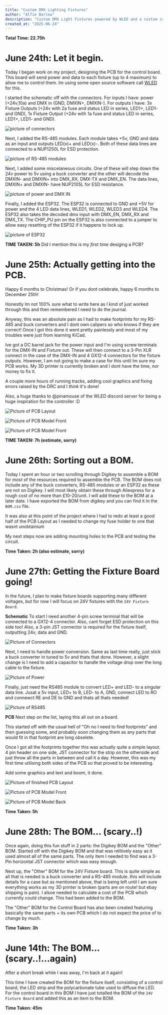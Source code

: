 ```yaml
---
title: "Custom DMX Lighting Fixtures"
author: "Alfie Barlow"
description: "Custom DMX Light Fixtures powered by WLED and a custom controller."
created_at: "2025-06-24"
---
```


**Total Time: 22.75h**

# June 24th: Let it begin.
Today I began work on my project, designing the PCB for the control board. This board will send power and data to each fixture (up to 4 maximum) to allow me to control them. Im using some open source software call [WLED](https://kno.wled.ge/) for this.

I started the schematic off with the connectors. For inputs I have: power (+24v,10a) and DMX in (GND, DMXIN+, DMXIN-). For outputs I have: 3x Fixture Outputs (+24v with 2a fuse and status LED in series, LED1+, LED1- and GND), 1x Fixture Output (+24v with 1a fuse and status LED in series, LED1+, LED1- and GND).

![picture of connectors](./Images/connectors.png)

Next, I added the RS-485 modules. Each module takes +5v, GND and data as an input and outputs LED(x)+ and LED(x)-. Both of these data lines are connected to a NUP1250L for ESD protection.

![picture of RS-485 modules](./Images/RS-485.png)

Next, I added some miscelaneous circuits. One of these will step down the 24v power to 5v using a buck converter and the other will decode the DMXIN- and DMXIN+ into DMX_RX, DMX-TX and DMX_EN. The data lines, DMXIN+ and DMXIN- have NUP2105L for ESD resistance.

![picture of power and DMX IN](./Images/misc.png)

Finally, I added the ESP32. The ESP32 is connected to GND and +5V for power and the 4 LED data lines, WLED1, WLED2, WLED3 and WLED4. The ESP32 also takes the decoded dmx input with DMX_EN, DMX_RX and DMX_TX. The CHIP_PU pin on the ESP32 is also connected to a jumper to allow easy resetting of the ESP32 if it happens to lock up.

![picture of ESP32](./Images/ESP32.png)

**TIME TAKEN: 5h** Did I mention this is my *first time* desiging a PCB?

# June 25th: Actually getting into the PCB.
Happy 6 months to Christmas! Or if you dont celebrate, happy 6 months to December 25th!

Honestly Im not 100% sure what to write here as I kind of just worked through this and then remembered I need to do the journal.

Anyway, this was an absolute pain as I had to make footprints for my RS-485 and buck converters and I dont own calipers so who knows if they are correct! Once I got this done it went pretty painlessly and most of my troubles were just from learning KiCad.

Ive got a DC barrel jack for the power input and I'm using screw terminals for the DMX-IN and Fixture out. These will then connect to a 3-Pin XLR connect in the case of the DMX-IN and 4 GX12-4 connectors for the fixture outputs. However, I am not going to make a case for this until Im sure my PCB works. My 3D printer is currently broken and I dont have the time, nor money to fix it.

A couple more hours of running tracks, adding cool graphics and fixing errors raised by the DRC and I *think* it's done!

Also, a huge thanks to @pinamouse of the WLED discord server for being a huge inspiration for the controller :D

![Picture of PCB Layout](./Images/PCB-Layout.png)

![Picture of PCB Model Front](./Images/PCB-Model-Front.png)

![Picture of PCB Model Front](./Images/PCB-Model-Back.png)

**TIME TAKEN: 7h (estimate, sorry)**

# June 26th: Sorting out a BOM.
Today I spent an hour or two scrolling through Digikey to assemble a BOM for *most* of the resources required to assemble the PCB. The BOM does not include any of the buck converters, RS-485 modules or an ESP32 as these are not on Digikey. I will most likely obtain these through Aliexpress for a rough cost of no more than £10-20/unit. I will add these to the BOM at a later date. I have exported the BOM from digikey and you can find it in the `BOM.csv` file.

It was also at this point of the project where I had to redo at least a good half of the PCB Layout as I needed to change my fuse holder to one that wasnt unobtainium

My next steps now are adding mounting holes to the PCB and testing the circuit.

**Time Taken: 2h (also estimate, sorry)**

# June 27th: Getting the Fixture Board going!
In the future, I plan to make fixture boards supporting many different voltages, but for now I will focus on 24V fixtures with the `24V Fixture Board`.


__Schematic__
To start I need another 4-pin screw terminal that will be connected to a GX12-4 connector. Also, cant forget ESD protection on this side too! Also, a 3-pin JST connector is required for the fixture itself, outputting 24v, data and GND.

![Picture of Connectors](./Images/24F-Connectors.png)

Next, I need to handle power conversion. Same as last time really, just stick a buck converter in tuned to 5v and thats that done. However, a slight change is I need to add a capacitor to handle the voltage drop over the long cable to the fixture.

![Picture of Power](./Images/24F-Power.png)

Finally, just need the RS485 module to convert LED+ and LED- to a singular data line. Jusat a 5v input, LED+ to B, LED- to A, GND, connect LED to RO and connewct RE and DE to GND and thats all thats needed!

![Picture of RS485](./Images/24F-RS485.png)

__PCB__
Next step on the list, laying this all out on a board.

This started off with the usual hell of "Oh no I need to find footprints" and then guessing some, and probably soon changing them as any parts that would fit in that footprint are long obselete.

Once I got all the footprints together this was actually quite a simple layout. 4 pin header on one side, JST connector for the strip on the otherside and just throw all the parts in between and call it a day. However, this was my first time utilising both sides of the PCB so that proved to be interesting.

Add some graphics and text and boom, it done.

![Picture of finished PCB Layout](./Images/24F-PCB-Layout.png)

![Picture of PCB Model Front](./Images/24F-PCB-Model-Front.png)

![Picture of PCB Model Back](./Images/24F-PCB-Model-Back.png)

**Time Taken: 5h**

# June 28th: The BOM... (scary..!)
Once again, doing this fun stuff in 2 parts: the Digikey BOM and the "Other" BOM. Started off with the Digikey BOM and that was relitively easy as it used almost all of the same parts. The only item I needed to find was a 3-Pin horizontal JST connector which was easy enough.

Next up, the "Other" BOM for the 24V Fixture board. This is quite simple as all that is needed is a buck converter and a RS-485 module. this will include details for a case but as mentioned above, that is being left until I am sure everything works as my 3D printer is broken (parts are on route! but ebay shipping is pain). I alsoe needed to calculate a cost of the PCB which currently could change. This had been added to the BOM.

The "Other" BOM for the Control Board has also been created featuring basically the same parts + its own PCB which I do not expect the price of to change by much.

**Time Taken: 3h**

# June 14th: The BOM... (scary..!...again)
After a short break while I was away, I'm back at it again!

This time I have created the BOM for the fixture itself, consisting of a control board, the LED strip and the polycarbonate tube used to diffuse the LED. For the control board in this BOM I have just totalled the BOM of the `24V Fixture Board` and added this as an item to the BOM. 

**Time Taken: 45m**
